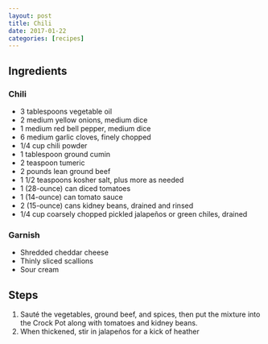 ```yaml
---
layout: post
title: Chili
date: 2017-01-22
categories: [recipes]
---
```


## Ingredients

### Chili

* 3 tablespoons vegetable oil
* 2 medium yellow onions, medium dice
* 1 medium red bell pepper, medium dice
* 6 medium garlic cloves, finely chopped
* 1/4 cup chili powder
* 1 tablespoon ground cumin
* 2 teaspoon tumeric
* 2 pounds lean ground beef
* 1 1/2 teaspoons kosher salt, plus more as needed
* 1 (28-ounce) can diced tomatoes
* 1 (14-ounce) can tomato sauce
* 2 (15-ounce) cans kidney beans, drained and rinsed
* 1/4 cup coarsely chopped pickled jalapeños or green chiles, drained

### Garnish

* Shredded cheddar cheese
* Thinly sliced scallions
* Sour cream

## Steps

1. Sauté the vegetables, ground beef, and spices, then put the mixture into the Crock Pot along with tomatoes and kidney beans. 
1. When thickened, stir in jalapeños for a kick of heather 

